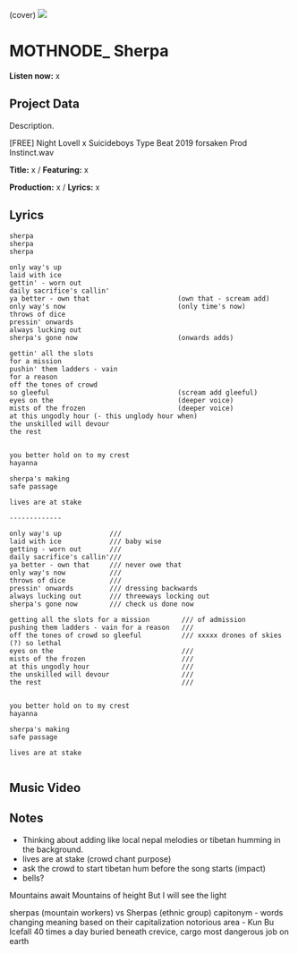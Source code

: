 (cover) ![](57175019_319474918741616_8502199518755923887_n.jpg)

# MOTHNODE_ Sherpa

**Listen now:** x

## Project Data

Description.

[FREE] Night Lovell x Suicideboys Type Beat 2019  forsaken  Prod Instinct.wav


**Title:** x / **Featuring:** x

**Production:** x / **Lyrics:** x

## Lyrics

```
sherpa
sherpa
sherpa

only way's up
laid with ice
gettin' - worn out 
daily sacrifice's callin' 
ya better - own that                      (own that - scream add)
only way's now                            (only time's now)
throws of dice
pressin' onwards 
always lucking out
sherpa's gone now                         (onwards adds)

gettin' all the slots 
for a mission
pushin' them ladders - vain 
for a reason
off the tones of crowd 
so gleeful                                (scream add gleeful)
eyes on the                               (deeper voice)
mists of the frozen                       (deeper voice)
at this ungodly hour (- this unglody hour when)
the unskilled will devour
the rest


you better hold on to my crest
hayanna

sherpa's making 
safe passage

lives are at stake

-------------

only way's up            ///
laid with ice            /// baby wise
getting - worn out       ///
daily sacrifice's callin'/// 
ya better - own that     /// never owe that
only way's now           /// 
throws of dice           /// 
pressin' onwards         /// dressing backwards
always lucking out       /// threeways locking out
sherpa's gone now        /// check us done now

getting all the slots for a mission        /// of admission
pushing them ladders - vain for a reason   ///
off the tones of crowd so gleeful          /// xxxxx drones of skies (?) so lethal
eyes on the                                ///
mists of the frozen                        ///
at this ungodly hour                       ///
the unskilled will devour                  ///
the rest                                   ///


you better hold on to my crest
hayanna

sherpa's making 
safe passage

lives are at stake


```

## Music Video


## Notes
+ Thinking about adding like local nepal melodies or tibetan humming in the background.
+ lives are at stake (crowd chant purpose)
+ ask the crowd to start tibetan hum before the song starts (impact)
+ bells?

Mountains await
Mountains of height 
But I will see the light



sherpas (mountain workers) vs Sherpas (ethnic group)
capitonym - words changing meaning based on their capitalization
notorious area - Kun Bu Icefall
40 times a day
buried beneath
crevice, cargo 
most dangerous job on earth
